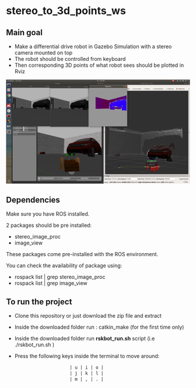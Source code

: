 # stereo_to_3d_points_ws #

## Main goal ##
* Make a differential drive robot in Gazebo Simulation with a stereo camera mounted on top
* The robot should be controlled from keyboard
* Then corresponding 3D points of what robot sees should be plotted in Rviz

<img src="screenshot.png" width="900" >

## Dependencies ##
Make sure you have ROS installed.

2 packages should be pre installed:
* stereo\_image_proc
* image_view

These packages come pre-installed with the ROS environment.

You can check the availability of package using:
* rospack list | grep stereo\_image_proc
* rospack list | grep image_view

## To run the project ##
* Clone this repository or just download the zip file and extract
* Inside the downloaded folder run : catkin_make  (for the first time only)
* Inside the downloaded folder run **rskbot_run.sh** script (i.e  ./rskbot_run.sh )
* Press the following keys inside the terminal to move around:

                           | u | i | o |
                           | j | k | l |
                           | m | , | . |





